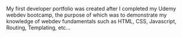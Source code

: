 My first developer portfolio was created after I completed my Udemy webdev bootcamp, the purpose of which was to demonstrate my knowledge of webdev fundamentals such as HTML, CSS, Javascript, Routing, Templating, etc... 